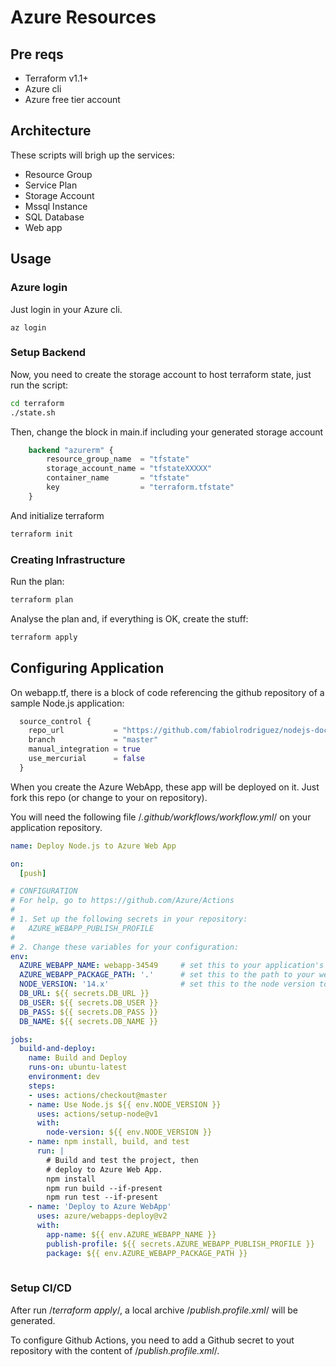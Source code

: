 # Azure Resources

## Pre reqs

* Terraform v1.1+
* Azure cli
* Azure free tier account

## Architecture

These scripts will brigh up the services:

* Resource Group
* Service Plan
* Storage Account
* Mssql Instance
* SQL Database
* Web app

## Usage

### Azure login

Just login in your Azure cli.

```
az login
```

### Setup Backend

Now, you need to create the storage account to host terraform state, just run the script:

```bash
cd terraform
./state.sh
```

Then, change the block in main.if including your generated storage account

```terraform
    backend "azurerm" {
        resource_group_name  = "tfstate"
        storage_account_name = "tfstateXXXXX"
        container_name       = "tfstate"
        key                  = "terraform.tfstate"
    }
```
And initialize terraform

```bash
terraform init
```
### Creating Infrastructure

Run the plan:

```bash
terraform plan
```

Analyse the plan and, if everything is OK, create the stuff:

```bash
terraform apply
```

## Configuring Application

On webapp.tf, there is a block of code referencing the github repository of a sample Node.js application:

```terraform
  source_control {
    repo_url           = "https://github.com/fabiolrodriguez/nodejs-docs-hello-world"
    branch             = "master"
    manual_integration = true
    use_mercurial      = false
  }
```

When you create the Azure WebApp, these app will be deployed on it. Just fork this repo (or change to your on repository).

You will need the following file /*.github/workflows/workflow.yml*/ on your application repository.

```yaml
name: Deploy Node.js to Azure Web App

on:
  [push]

# CONFIGURATION
# For help, go to https://github.com/Azure/Actions
#
# 1. Set up the following secrets in your repository:
#   AZURE_WEBAPP_PUBLISH_PROFILE
#
# 2. Change these variables for your configuration:
env:
  AZURE_WEBAPP_NAME: webapp-34549     # set this to your application's name
  AZURE_WEBAPP_PACKAGE_PATH: '.'      # set this to the path to your web app project, defaults to the repository root
  NODE_VERSION: '14.x'                # set this to the node version to use
  DB_URL: ${{ secrets.DB_URL }}
  DB_USER: ${{ secrets.DB_USER }}
  DB_PASS: ${{ secrets.DB_PASS }}
  DB_NAME: ${{ secrets.DB_NAME }}

jobs:
  build-and-deploy:
    name: Build and Deploy
    runs-on: ubuntu-latest
    environment: dev
    steps:
    - uses: actions/checkout@master
    - name: Use Node.js ${{ env.NODE_VERSION }}
      uses: actions/setup-node@v1
      with:
        node-version: ${{ env.NODE_VERSION }}
    - name: npm install, build, and test
      run: |
        # Build and test the project, then
        # deploy to Azure Web App.
        npm install
        npm run build --if-present
        npm run test --if-present
    - name: 'Deploy to Azure WebApp'
      uses: azure/webapps-deploy@v2
      with: 
        app-name: ${{ env.AZURE_WEBAPP_NAME }}
        publish-profile: ${{ secrets.AZURE_WEBAPP_PUBLISH_PROFILE }}
        package: ${{ env.AZURE_WEBAPP_PACKAGE_PATH }}
        
```

### Setup CI/CD

After run /*terraform apply*/, a local archive /*publish.profile.xml*/ will be generated.

To configure Github Actions, you need to add a Github secret to yout repository with the content of /*publish.profile.xml*/.

